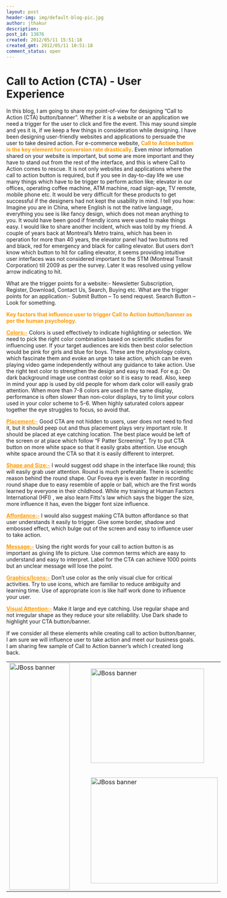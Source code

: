 ```yaml
---
layout: post
header-img: img/default-blog-pic.jpg
author: jthakur
description: 
post_id: 13876
created: 2012/05/11 15:51:18
created_gmt: 2012/05/11 10:51:18
comment_status: open
---
```


# Call to Action (CTA) - User Experience

<p>In this blog, I am going to share my point-of-view for designing “Call to Action (CTA) button/banner”. Whether it is a website or an application we need a trigger for the user to click and fire the event. This may sound simple and yes it is, if we keep a few things in consideration while designing. I have been designing user-friendly websites and applications to persuade the user to take desired action.
For e-commerce website, <span style="color: #ff9900;"><strong>Call to Action button is the key element for conversion rate drastically</strong></span>. Even minor information shared on your website is important, but some are more important and they have to stand out from the rest of the interface, and this is where Call to Action comes to rescue.
<!--more-->
It is not only websites and applications where the call to action button is required, but if you see in day-to-day life we use many things which have to be trigger to perform action like; elevator in our offices, operating coffee machine, ATM machine, road sign-age, TV remote, mobile phone etc. It would be very difficult for these products to get successful if the designers had not kept the usability in mind. I tell you how:
Imagine you are in China, where English is not the native language, everything you see is like fancy design, which does not mean anything to you. It would have been good if friendly icons were used to make things easy.
I would like to share another incident, which was told by my friend. A couple of years back at Montreal’s Metro trains, which has been in operation for more than 40 years, the elevator panel had two buttons red and black, red for emergency and black for calling elevator. But users don’t know which button to hit for calling elevator, it seems providing intuitive user interfaces was not considered important to the STM (Montreal Transit Corporation) till 2009 as per the survey. Later it was resolved using yellow arrow indicating to hit.</p>
<p>What are the trigger points for a website:-
Newsletter Subscription, Register, Download, Contact Us, Search, Buying etc.
What are the trigger points for an application:-
Submit Button – To send request.
Search Button – Look for something.</p>
<p><span style="color: #ff9900;"><strong>Key factors that influence user to trigger Call to Action button/banner as per the human psychology.</strong></span></p>
<p><span style="text-decoration: underline; color: #ff9900;"><strong>Colors:-</strong></span>
Colors is used effectively to indicate highlighting or selection. We need to pick the right color combination based on scientific studies for influencing user. If your target audiences are kids then best color selection would be pink for girls and blue for boys. These are the physiology colors, which fascinate them and evoke an urge to take action, which can be even playing video game independently without any guidance to take action. Use the right text color to strengthen the design and easy to read. For e.g.: On dark background image use contrast color so it is easy to read. Also, keep in mind your app is used by old people for whom dark color will easily grab attention. When more than 7-8 colors are used in the same display, performance is often slower than non-color displays, try to limit your colors used in your color scheme to 5-6. When highly saturated colors appear together the eye struggles to focus, so avoid that.</p>
<p><span style="text-decoration: underline; color: #ff9900;"><strong>Placement:-</strong></span>
Good CTA are not hidden to users, user does not need to find it, but it should peep out and thus placement plays very important role. It should be placed at eye catching location. The best place would be left of the screen or at place which follow “F Patter Screening”. Try to put CTA button on more white space so that it easily grabs attention.  Use enough white space around the CTA so that it is easily different to interpret.</p>
<p><span style="text-decoration: underline; color: #ff9900;"><strong>Shape and Size:-</strong></span>
I would suggest odd shape in the interface like round; this will easily grab user attention. Round is much preferable. There is scientific reason behind the round shape. Our Fovea eye is even faster in recording round shape due to easy resemble of apple or ball, which are the first words learned by everyone in their childhood. While my training at Human Factors International (HFI) , we also learn Fitts's law which says the bigger the size, more influence it has, even the bigger font size influence.</p>
<p><span style="text-decoration: underline; color: #ff9900;"><strong>Affordance:-</strong></span>
I would also suggest making CTA button affordance so that user understands it easily to trigger. Give some border, shadow and embossed effect, which bulge out of the screen and easy to influence user to take action.</p>
<p><span style="text-decoration: underline; color: #ff9900;"><strong>Message:-</strong></span>
Using the right words for your call to action button is as important as giving life to picture. Use common terms which are easy to understand and easy to interpret. Label for the CTA can achieve 1000 points but an unclear message will lose the point.</p>
<p><span style="text-decoration: underline; color: #ff9900;"><strong>Graphics/Icons:-</strong></span>
Don’t use color as the only visual clue for critical activities. Try to use icons, which are familiar to reduce ambiguity and learning time. Use of appropriate icon is like half work done to influence your user.</p>
<p><span style="text-decoration: underline; color: #ff9900;"><strong>Visual Attention:-</strong></span>
Make it large and eye catching. Use regular shape and not irregular shape as they reduce your site reliability. Use Dark shade to highlight your CTA button/banner.</p>
<p>If we consider all these elements while creating call to action button/banner, I am sure we will influence user to take action and meet our business goals. I am sharing few sample of Call to Action banner’s which I created long back.
<table style="width: 1003px; height: 635px;" border="0">
<tbody>
<tr>
<td rowspan="2" width="200"><img alt="JBoss banner" src="http://xebee.xebia.in/wp-content/uploads/2012/05/red_pixels_160x6001.gif" title="JBoss banner" height="600" width="160" /></td>
<td><img alt="JBoss banner" src="http://xebee.xebia.in/wp-content/uploads/2012/05/red_pixels_300x250.gif" title="JBoss banner" height="250" width="300" /></td>
</tr>
<tr>
<td><img alt="JBoss banner" src="http://xebee.xebia.in/wp-content/uploads/2012/05/blue_pixels_336x280.gif" title="JBoss banner" height="280" width="336" /></td>
</tr>
</tbody>
</table></p>